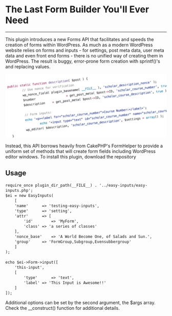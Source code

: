 # The Last Form Builder You'll Ever Need
***
This plugin introduces a new Forms API that facilitates and speeds the creation of forms within WordPress. As much as a modern WordPress website relies on forms and inputs - for settings, post meta data, user meta data and even front end forms - there is no unified way of creating them in WordPress. The result is buggy, error-prone form creation with sprintf()'s and replacing values.

![alt text][screenshot]

[screenshot]: img/bad-screenshot.png "Be kind: sprintf() at a minimum."

Instead, this API borrows heavily from CakePHP's FormHelper to provide a uniform set of methods that will create form fields including WordPress editor windows.
To install this plugin, download the repository

## Usage

```
require_once plugin_dir_path(__FILE__) . '../easy-inputs/easy-inputs.php';
$ei = new EasyInputs(
    [
    'name'		=> 'testing-easy-inputs',
    'type'		=> 'setting',
    'attr'		=> [
    	'id' 		=> 'MyForm',
    	'class'	=> 'a series of classes'
    ],
    'nonce_base'	=> 'A World Become One, of Salads and Sun.',
    'group'		=> 'FormGroup,Subgroup,Evensubbergroup'
    ]
);

echo $ei->Form->input([
	'this-input',
	[
		'type'		=> 'text',
		'label'	=> 'This Input is Awesome!!'
	]
]);
```

Additional options can be set by the second argument, the $args array. Check the __construct() function for additional details.

